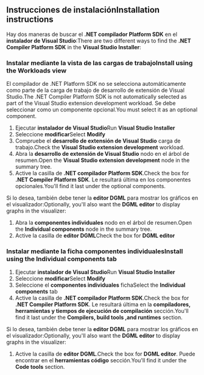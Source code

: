 ## <a name="installation-instructions"></a><span data-ttu-id="9f676-101">Instrucciones de instalación</span><span class="sxs-lookup"><span data-stu-id="9f676-101">Installation instructions</span></span> 

<span data-ttu-id="9f676-102">Hay dos maneras de buscar el **.NET compilador Platform SDK** en el **instalador de Visual Studio**:</span><span class="sxs-lookup"><span data-stu-id="9f676-102">There are two different ways to find the **.NET Compiler Platform SDK** in the **Visual Studio Installer**:</span></span>

### <a name="install-using-the-workloads-view"></a><span data-ttu-id="9f676-103">Instalar mediante la vista de las cargas de trabajo</span><span class="sxs-lookup"><span data-stu-id="9f676-103">Install using the Workloads view</span></span>

<span data-ttu-id="9f676-104">El compilador de .NET Platform SDK no se selecciona automáticamente como parte de la carga de trabajo de desarrollo de extensión de Visual Studio.</span><span class="sxs-lookup"><span data-stu-id="9f676-104">The .NET Compiler Platform SDK is not automatically selected as part of the Visual Studio extension development workload.</span></span> <span data-ttu-id="9f676-105">Se debe seleccionar como un componente opcional.</span><span class="sxs-lookup"><span data-stu-id="9f676-105">You must select it as an optional component.</span></span>

1. <span data-ttu-id="9f676-106">Ejecutar **instalador de Visual Studio**</span><span class="sxs-lookup"><span data-stu-id="9f676-106">Run **Visual Studio Installer**</span></span> 
1. <span data-ttu-id="9f676-107">Seleccione **modificar**</span><span class="sxs-lookup"><span data-stu-id="9f676-107">Select **Modify**</span></span> 
1. <span data-ttu-id="9f676-108">Compruebe el **desarrollo de extensión de Visual Studio** carga de trabajo.</span><span class="sxs-lookup"><span data-stu-id="9f676-108">Check the **Visual Studio extension development** workload.</span></span>
1. <span data-ttu-id="9f676-109">Abra la **desarrollo de extensión de Visual Studio** nodo en el árbol de resumen.</span><span class="sxs-lookup"><span data-stu-id="9f676-109">Open the **Visual Studio extension development** node in the summary tree.</span></span>
1. <span data-ttu-id="9f676-110">Active la casilla de **.NET compilador Platform SDK**.</span><span class="sxs-lookup"><span data-stu-id="9f676-110">Check the box for **.NET Compiler Platform SDK**.</span></span> <span data-ttu-id="9f676-111">Le resultará última en los componentes opcionales.</span><span class="sxs-lookup"><span data-stu-id="9f676-111">You'll find it last under the optional components.</span></span>

<span data-ttu-id="9f676-112">Si lo desea, también debe tener la **editor DGML** para mostrar los gráficos en el visualizador:</span><span class="sxs-lookup"><span data-stu-id="9f676-112">Optionally, you'll also want the **DGML editor** to display graphs in the visualizer:</span></span>

1. <span data-ttu-id="9f676-113">Abra la **componentes individuales** nodo en el árbol de resumen.</span><span class="sxs-lookup"><span data-stu-id="9f676-113">Open the **Individual components** node in the summary tree.</span></span>
1. <span data-ttu-id="9f676-114">Active la casilla de **editor DGML**</span><span class="sxs-lookup"><span data-stu-id="9f676-114">Check the box for **DGML editor**</span></span>

### <a name="install-using-the-individual-components-tab"></a><span data-ttu-id="9f676-115">Instalar mediante la ficha componentes individuales</span><span class="sxs-lookup"><span data-stu-id="9f676-115">Install using the Individual components tab</span></span>

1. <span data-ttu-id="9f676-116">Ejecutar **instalador de Visual Studio**</span><span class="sxs-lookup"><span data-stu-id="9f676-116">Run **Visual Studio Installer**</span></span> 
1. <span data-ttu-id="9f676-117">Seleccione **modificar**</span><span class="sxs-lookup"><span data-stu-id="9f676-117">Select **Modify**</span></span> 
1. <span data-ttu-id="9f676-118">Seleccione el **componentes individuales** ficha</span><span class="sxs-lookup"><span data-stu-id="9f676-118">Select the **Individual components** tab</span></span> 
1. <span data-ttu-id="9f676-119">Active la casilla de **.NET compilador Platform SDK**.</span><span class="sxs-lookup"><span data-stu-id="9f676-119">Check the box for **.NET Compiler Platform SDK**.</span></span> <span data-ttu-id="9f676-120">Le resultará última en la **compiladores, herramientas y tiempos de ejecución de compilación** sección.</span><span class="sxs-lookup"><span data-stu-id="9f676-120">You'll find it last under the **Compilers, build tools ,and runtimes** section.</span></span>

<span data-ttu-id="9f676-121">Si lo desea, también debe tener la **editor DGML** para mostrar los gráficos en el visualizador:</span><span class="sxs-lookup"><span data-stu-id="9f676-121">Optionally, you'll also want the **DGML editor** to display graphs in the visualizer:</span></span>

1. <span data-ttu-id="9f676-122">Active la casilla de **editor DGML**.</span><span class="sxs-lookup"><span data-stu-id="9f676-122">Check the box for **DGML editor**.</span></span> <span data-ttu-id="9f676-123">Puede encontrar en el **herramientas código** sección.</span><span class="sxs-lookup"><span data-stu-id="9f676-123">You'll find it under the **Code tools** section.</span></span>
